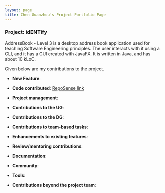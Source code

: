 ```yaml
---
layout: page
title: Chen Guanzhou's Project Portfolio Page
---
```


### Project: idENTify

AddressBook - Level 3 is a desktop address book application used for teaching Software Engineering principles. The user interacts with it using a CLI, and it has a GUI created with JavaFX. It is written in Java, and has about 10 kLoC.

Given below are my contributions to the project.

* **New Feature**:
* **Code contributed**: [RepoSense link](https://github.com/AY2223S1-CS2103T-T17-4/tp)

* **Project management**:
* **Contributions to the UG**:
* **Contributions to the DG**:
* **Contributions to team-based tasks**:
* **Enhancements to existing features**:
* **Review/mentoring contributions**:
* **Documentation**:
* **Community**:
* **Tools**:
* **Contributions beyond the project team**:
